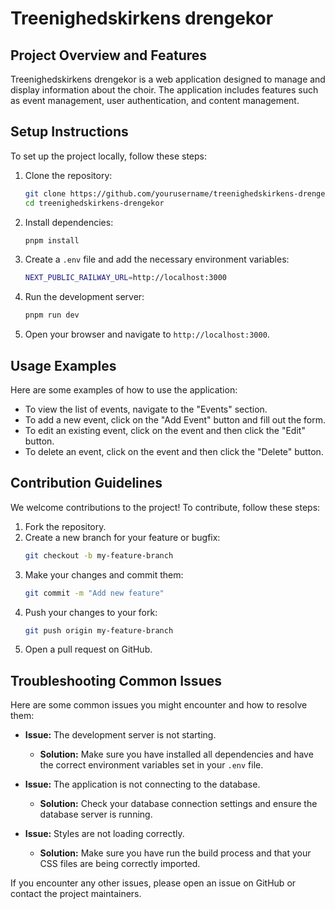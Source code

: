 # Treenighedskirkens drengekor

## Project Overview and Features

Treenighedskirkens drengekor is a web application designed to manage and display information about the choir. The application includes features such as event management, user authentication, and content management.

## Setup Instructions

To set up the project locally, follow these steps:

1. Clone the repository:
   ```bash
   git clone https://github.com/yourusername/treenighedskirkens-drengekor.git
   cd treenighedskirkens-drengekor
   ```

2. Install dependencies:
   ```bash
   pnpm install
   ```

3. Create a `.env` file and add the necessary environment variables:
   ```bash
   NEXT_PUBLIC_RAILWAY_URL=http://localhost:3000
   ```

4. Run the development server:
   ```bash
   pnpm run dev
   ```

5. Open your browser and navigate to `http://localhost:3000`.

## Usage Examples

Here are some examples of how to use the application:

- To view the list of events, navigate to the "Events" section.
- To add a new event, click on the "Add Event" button and fill out the form.
- To edit an existing event, click on the event and then click the "Edit" button.
- To delete an event, click on the event and then click the "Delete" button.

## Contribution Guidelines

We welcome contributions to the project! To contribute, follow these steps:

1. Fork the repository.
2. Create a new branch for your feature or bugfix:
   ```bash
   git checkout -b my-feature-branch
   ```
3. Make your changes and commit them:
   ```bash
   git commit -m "Add new feature"
   ```
4. Push your changes to your fork:
   ```bash
   git push origin my-feature-branch
   ```
5. Open a pull request on GitHub.

## Troubleshooting Common Issues

Here are some common issues you might encounter and how to resolve them:

- **Issue:** The development server is not starting.
  - **Solution:** Make sure you have installed all dependencies and have the correct environment variables set in your `.env` file.

- **Issue:** The application is not connecting to the database.
  - **Solution:** Check your database connection settings and ensure the database server is running.

- **Issue:** Styles are not loading correctly.
  - **Solution:** Make sure you have run the build process and that your CSS files are being correctly imported.

If you encounter any other issues, please open an issue on GitHub or contact the project maintainers.
